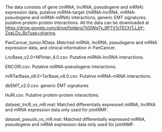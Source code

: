 The data consists of gene (miRNA, lncRNA, pseudogene and mRNA) expression data, putative miRNA-target (miRNA-lncRNA, miRNA-pseudogene and miRNA-mRNA) interactions, generic EMT signatures, putative protein-protein interactions. All the data can be downloaded at https://drive.google.com/drive/folders/1VDWq7y_9PTV1cTECHTJ_bY-ZoeLDv_Bs?usp=sharing.

PanCancer_tumor.RData: Matched miRNA, lncRNA, pseudogene and mRNA expression data, and clinical information in PanCancer.

LncBase_v2.0+NPInter_4.0.csv: Putative miRNA-lncRNA interactions.

ENCORI.csv: Putative miRNA-pseudogene interactions.

miRTarBase_v8.0+TarBase_v8.0.csv: Putative miRNA-mRNA interactions.

dbEMT_v2.0.csv: generic EMT signatures

HuRI.csv: Putative protein-protein interactions.

dataset_lncR_vs_mR.mat: Matched differentially expressed miRNA, lncRNA and mRNA expression data only used for jointNMF.

dataset_pseudo_vs_mR.mat: Matched differentially expressed miRNA, pseudogene and mRNA expression data only used for jointNMF.